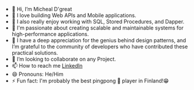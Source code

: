 - 👋 Hi, I’m Micheal D'great
- 💖 I love building Web APIs and Mobile applications.
- 💖 I also really enjoy working with SQL, Stored Procedures, and Dapper.
- 🌱 I'm passionate about creating scalable and maintainable systems for high-performance applications.
- 🤯 I have a deep appreciation for the genius behind design patterns, and I’m grateful to the community of developers who have contributed these practical solutions.
- 💞️ I’m looking to collaborate on any Project.
- 📫 How to reach me [LinkedIn](https://www.linkedin.com/in/micheal-shodamola-4400b528b/)
- 😄 Pronouns: He/Him
- ⚡ Fun fact: I'm probably the best pingpong 🏓 player in Finland!😁
